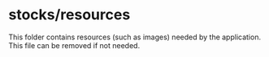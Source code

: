 # stocks/resources

This folder contains resources (such as images) needed by the application. This file can
be removed if not needed.
